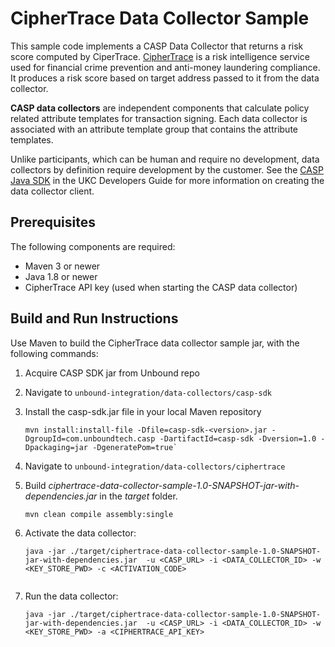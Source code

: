 # CipherTrace Data Collector Sample

This sample code implements a CASP Data Collector that returns a risk score computed by CiperTrace. [CipherTrace](https://ciphertrace.com/) is a risk intelligence service used for financial crime prevention and anti-money laundering compliance. It produces a risk score based on target address passed to it from the data collector.

**CASP data collectors** are independent components that calculate policy related attribute templates for transaction signing. Each data collector is associated with an attribute template group that contains the attribute templates.

Unlike participants, which can be human and require no development, data collectors by definition require development by the customer. See the [CASP Java SDK](https://www.unboundsecurity.com/docs/CASP/CASP_Developers_Guide/Content/Products/CASP/CASP_Participant_SDK/CASP_Java_SDK.htm) in the UKC Developers Guide for more information on creating the data collector client.

## Prerequisites
The following components are required:
- Maven 3 or newer 
- Java 1.8 or newer
- CipherTrace API key (used when starting the CASP data collector)

## Build and Run Instructions

Use Maven to build the CipherTrace data collector sample jar, with the following commands:

1. Acquire CASP SDK jar from Unbound repo
 
2. Navigate to `unbound-integration/data-collectors/casp-sdk`

3. Install the casp-sdk.jar file in your local Maven repository
    ```
    mvn install:install-file -Dfile=casp-sdk-<version>.jar -DgroupId=com.unboundtech.casp -DartifactId=casp-sdk -Dversion=1.0 -Dpackaging=jar -DgeneratePom=true`
   
    ```
4. Navigate to `unbound-integration/data-collectors/ciphertrace`
    
5. Build *ciphertrace-data-collector-sample-1.0-SNAPSHOT-jar-with-dependencies.jar* in the *target* folder.
    ```
    mvn clean compile assembly:single
   
    ```

6. Activate the data collector:
    ```
    java -jar ./target/ciphertrace-data-collector-sample-1.0-SNAPSHOT-jar-with-dependencies.jar  -u <CASP_URL> -i <DATA_COLLECTOR_ID> -w <KEY_STORE_PWD> -c <ACTIVATION_CODE>
      
    ```
7. Run the data collector:
    ```
    java -jar ./target/ciphertrace-data-collector-sample-1.0-SNAPSHOT-jar-with-dependencies.jar  -u <CASP_URL> -i <DATA_COLLECTOR_ID> -w <KEY_STORE_PWD> -a <CIPHERTRACE_API_KEY>
   
    ```

